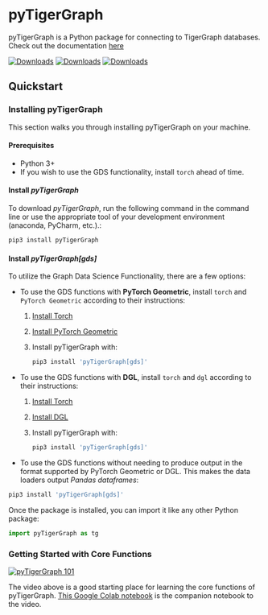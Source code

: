 # pyTigerGraph

pyTigerGraph is a Python package for connecting to TigerGraph databases. Check out the documentation [here](https://docs.tigergraph.com/pytigergraph/current/intro/)

[![Downloads](https://pepy.tech/badge/pytigergraph)](https://pepy.tech/project/pytigergraph) [![Downloads](https://pepy.tech/badge/pytigergraph/month)](https://pepy.tech/project/pytigergraph) [![Downloads](https://pepy.tech/badge/pytigergraph/week)](https://pepy.tech/project/pytigergraph)

## Quickstart

### Installing pyTigerGraph
This section walks you through installing pyTigerGraph on your machine.

#### Prerequisites
* Python 3+
* If you wish to use the GDS functionality, install `torch` ahead of time.

#### Install _pyTigerGraph_

To download _pyTigerGraph_, run the following command in the command line or use the appropriate tool of your development environment (anaconda, PyCharm, etc.).:

```sh
pip3 install pyTigerGraph
```

#### Install _pyTigerGraph[gds]_

To utilize the Graph Data Science Functionality, there are a few options:
* To use the GDS functions with **PyTorch Geometric**, install `torch` and `PyTorch Geometric` according to their instructions:

    1) [Install Torch](https://pytorch.org/get-started/locally/)

    2) [Install PyTorch Geometric](https://pytorch-geometric.readthedocs.io/en/latest/notes/installation.html)

    3) Install pyTigerGraph with:
        ```sh
        pip3 install 'pyTigerGraph[gds]'
        ```

* To use the GDS functions with **DGL**, install `torch` and `dgl` according to their instructions:

    1) [Install Torch](https://pytorch.org/get-started/locally/)

    2) [Install DGL](https://www.dgl.ai/pages/start.html)

    3) Install pyTigerGraph with:
        ```sh
        pip3 install 'pyTigerGraph[gds]'
        ```

* To use the GDS functions without needing to produce output in the format supported by PyTorch Geometric or DGL.
This makes the data loaders output *Pandas dataframes*:
```sh
pip3 install 'pyTigerGraph[gds]'
```

Once the package is installed, you can import it like any other Python package:

```py
import pyTigerGraph as tg
```
### Getting Started with Core Functions

[![pyTigerGraph 101](https://img.youtube.com/vi/2BcC3C-qfX4/hqdefault.jpg)](https://www.youtube.com/watch?v=2BcC3C-qfX4)

The video above is a good starting place for learning the core functions of pyTigerGraph. [This Google Colab notebook](https://colab.research.google.com/drive/1JhYcnGVWT51KswcXZzyPzKqCoPP5htcC) is the companion notebook to the video.
